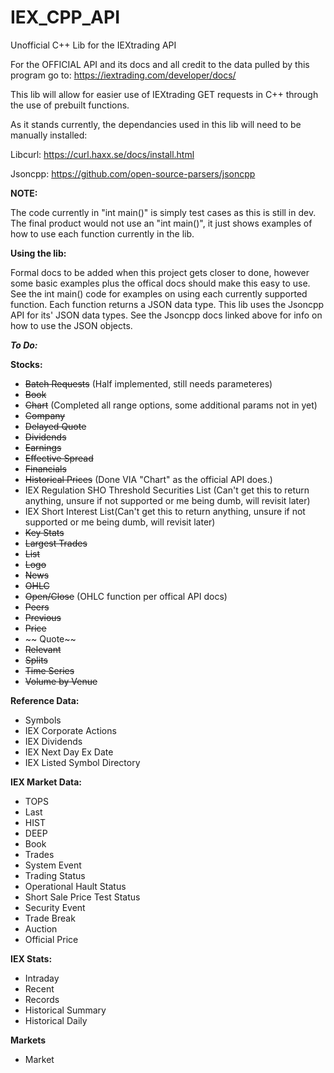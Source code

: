 # IEX_CPP_API
Unofficial C++ Lib for the IEXtrading API 

For the OFFICIAL API and its docs and  all credit to the data pulled by this program go to: https://iextrading.com/developer/docs/

This lib will allow for easier use of IEXtrading GET requests in C++ through the use of prebuilt functions. 

As it stands currently, the dependancies used in this lib will need to be manually installed:

Libcurl: https://curl.haxx.se/docs/install.html

Jsoncpp: https://github.com/open-source-parsers/jsoncpp

**NOTE:**

The code currently in "int main()" is simply test cases as this is still in dev. The final product would not use an "int main()", it just shows examples of how to use each function currently in the lib. 

**Using the lib:**

Formal docs to be added when this project gets closer to done, however some basic examples plus the offical docs should make this easy to use. See the int main() code for examples on using each currently supported function. Each function returns a JSON data type. This lib uses the Jsoncpp API for its' JSON data types. See the Jsoncpp docs linked above for info on how to use the JSON objects. 



**_To Do:_**

**Stocks:**
 - ~~Batch Requests~~ (Half implemented, still needs parameteres)
 - ~~Book~~
 - ~~Chart~~ (Completed all range options, some additional params not in yet)
 - ~~Company~~
 - ~~Delayed Quote~~
 - ~~Dividends~~
 - ~~Earnings~~
 - ~~Effective Spread~~
 - ~~Financials~~
 - ~~Historical Prices~~ (Done VIA "Chart" as the official API does.)
 - IEX Regulation SHO Threshold Securities List (Can't get this to return anything, unsure if not supported or me being dumb, will revisit later)
 - IEX Short Interest List(Can't get this to return anything, unsure if not supported or me being dumb, will revisit later)
 - ~~Key Stats~~
 - ~~Largest Trades~~
 - ~~List~~
 - ~~Logo~~
 - ~~News~~
 - ~~OHLC~~
 - ~~Open/Close~~ (OHLC function per offical API docs)
 - ~~Peers~~
 - ~~Previous~~
 - ~~Price~~
 - ~~ Quote~~
 - ~~Relevant~~
 - ~~Splits~~
 - ~~Time Series~~
 - ~~Volume by Venue~~

**Reference Data:**
 - Symbols
 - IEX Corporate Actions
 - IEX Dividends
 - IEX Next Day Ex Date
 - IEX Listed Symbol Directory 

**IEX Market Data:**
 - TOPS
 - Last
 - HIST
 - DEEP
 - Book
 - Trades
 - System Event
 - Trading Status
 - Operational Hault Status
 - Short Sale Price Test Status
 - Security Event
 - Trade Break
 - Auction 
 - Official Price
  
**IEX Stats:**
 - Intraday
 - Recent
 - Records
 - Historical Summary
 - Historical Daily
  
**Markets**
 - Market
